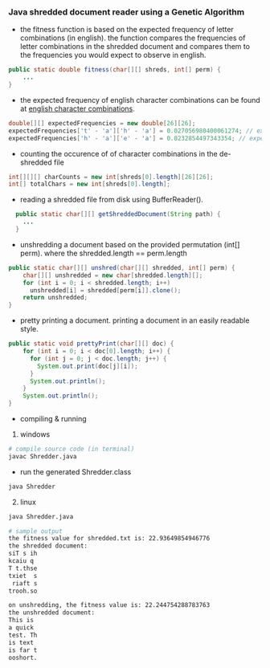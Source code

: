 ### Java shredded document reader using a Genetic Algorithm

- the fitness function is based on the expected frequency of letter combinations (in english). the function compares the frequencies of letter combinations in the shredded document and compares them to the frequencies you would expect to observe in english.

```java
public static double fitness(char[][] shreds, int[] perm) {
    ...
}
```

- the expected frequency of english character combinations can be found at [english character combinations](http://practicalcryptography.com/cryptanalysis/letter-frequencies-various-languages/english-letter-frequencies/).

```java
double[][] expectedFrequencies = new double[26][26];
expectedFrequencies['t' - 'a']['h' - 'a'] = 0.027056980400061274; // expected frequency of th
expectedFrequencies['h' - 'a']['e' - 'a'] = 0.0232854497343354; // expected frequency of he
```

- counting the occurence of of character combinations in the de-shredded file

```java
int[][][] charCounts = new int[shreds[0].length][26][26];
int[] totalChars = new int[shreds[0].length];
```

- reading a shredded file from disk using BufferReader().

```java
  public static char[][] getShreddedDocument(String path) {
    ...
  }
```

- unshredding a document based on the provided permutation (int[] perm). where the shredded.length == perm.length

```java
public static char[][] unshred(char[][] shredded, int[] perm) {
    char[][] unshredded = new char[shredded.length][];
    for (int i = 0; i < shredded.length; i++)
      unshredded[i] = shredded[perm[i]].clone();
    return unshredded;
}
```

- pretty printing a document. printing a document in an easily readable style.

```java
public static void prettyPrint(char[][] doc) {
    for (int i = 0; i < doc[0].length; i++) {
      for (int j = 0; j < doc.length; j++) {
        System.out.print(doc[j][i]);
      }
      System.out.println();
    }
    System.out.println();
}
```

- compiling & running

1. windows

```bash
# compile source code (in terminal)
javac Shredder.java
```

- run the generated Shredder.class

```bash
java Shredder
```

2. linux

```bash
java Shredder.java
```

```bash
# sample output
the fitness value for shredded.txt is: 22.93649854946776
the shredded document:
siT s ih
kcaiu q
T t.thse
txiet  s
 riaft s
trooh.so

on unshredding, the fitness value is: 22.244754288783763
the unshredded document:
This is
a quick
test. Th
is text
is far t
ooshort.
```